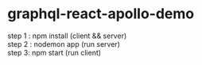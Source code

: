 # graphql-react-apollo-demo

step 1 : npm install (client && server) <br />
step 2 : nodemon app (run server) <br />
step 3: npm start (run client)
